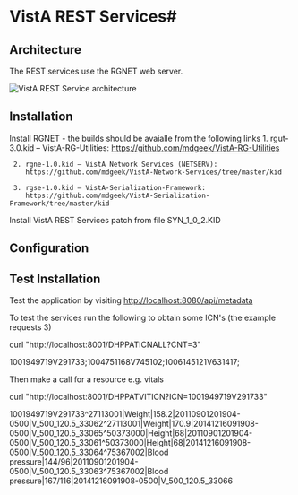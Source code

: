 # VistA REST Services#

## Architecture ##

The REST services use the RGNET web server.

![VistA REST Service architecture](../images/VistA-architecture.png)

## Installation ##

Install RGNET - the builds should be avaialle from the following links
	 1.	rgut-3.0.kid – VistA-RG-Utilities:
	    https://github.com/mdgeek/VistA-RG-Utilities

	 2.	rgne-1.0.kid – VistA Network Services (NETSERV):
	    https://github.com/mdgeek/VistA-Network-Services/tree/master/kid

	 3.	rgse-1.0.kid – VistA-Serialization-Framework:
	    https://github.com/mdgeek/VistA-Serialization-Framework/tree/master/kid
		

Install VistA REST Services patch from file SYN_1_0_2.KID

## Configuration ##



## Test Installation ##



Test the application by visiting [http://localhost:8080/api/metadata](http://localhost:8080/api/metadata)

To test the services run the following to obtain some ICN's (the example requests 3)

curl "http://localhost:8001/DHPPATICNALL?CNT=3"

1001949719V291733;1004751168V745102;1006145121V631417;

Then make a call for a resource e.g. vitals

curl "http://localhost:8001/DHPPATVITICN?ICN=1001949719V291733"

1001949719V291733^27113001|Weight|158.2|20110901201904-0500|V_500_120.5_33062^27113001|Weight|170.9|20141216091908-0500|V_500_120.5_33065^50373000|Height|68|20110901201904-0500|V_500_120.5_33061^50373000|Height|68|20141216091908-0500|V_500_120.5_33064^75367002|Blood pressure|144/96|20110901201904-0500|V_500_120.5_33063^75367002|Blood pressure|167/116|20141216091908-0500|V_500_120.5_33066



~~~~